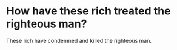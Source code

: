 # How have these rich treated the righteous man?

These rich have condemned and killed the righteous man.
